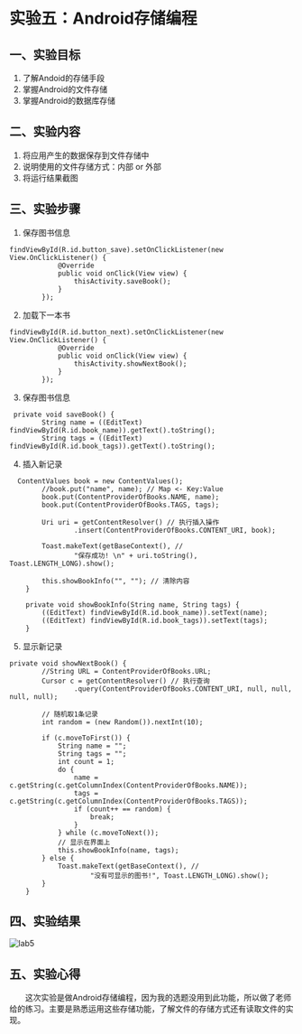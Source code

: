 # 实验五：Android存储编程

## 一、实验目标

1. 了解Andoid的存储手段
2. 掌握Android的文件存储
3. 掌握Android的数据库存储

## 二、实验内容

1. 将应用产生的数据保存到文件存储中
2. 说明使用的文件存储方式：内部 or 外部
3. 将运行结果截图

## 三、实验步骤

1. 保存图书信息
```
findViewById(R.id.button_save).setOnClickListener(new View.OnClickListener() {
            @Override
            public void onClick(View view) {
                thisActivity.saveBook();
            }
        });
```
2. 加载下一本书
```
findViewById(R.id.button_next).setOnClickListener(new View.OnClickListener() {
            @Override
            public void onClick(View view) {
                thisActivity.showNextBook();
            }
        });
```
3. 保存图书信息
```
 private void saveBook() {
        String name = ((EditText) findViewById(R.id.book_name)).getText().toString();
        String tags = ((EditText) findViewById(R.id.book_tags)).getText().toString();
```
4. 插入新记录
```
  ContentValues book = new ContentValues();
        //book.put("name", name); // Map <- Key:Value
        book.put(ContentProviderOfBooks.NAME, name);
        book.put(ContentProviderOfBooks.TAGS, tags);

        Uri uri = getContentResolver() // 执行插入操作
                .insert(ContentProviderOfBooks.CONTENT_URI, book);

        Toast.makeText(getBaseContext(), //
                "保存成功! \n" + uri.toString(), Toast.LENGTH_LONG).show();

        this.showBookInfo("", ""); // 清除内容
    }

    private void showBookInfo(String name, String tags) {
        ((EditText) findViewById(R.id.book_name)).setText(name);
        ((EditText) findViewById(R.id.book_tags)).setText(tags);
    }
```
5. 显示新记录
```
private void showNextBook() {
        //String URL = ContentProviderOfBooks.URL;
        Cursor c = getContentResolver() // 执行查询
                .query(ContentProviderOfBooks.CONTENT_URI, null, null, null, null);

        // 随机取1条记录
        int random = (new Random()).nextInt(10);

        if (c.moveToFirst()) {
            String name = "";
            String tags = "";
            int count = 1;
            do {
                name = c.getString(c.getColumnIndex(ContentProviderOfBooks.NAME));
                tags = c.getString(c.getColumnIndex(ContentProviderOfBooks.TAGS));
                if (count++ == random) {
                    break;
                }
            } while (c.moveToNext());
            // 显示在界面上
            this.showBookInfo(name, tags);
        } else {
            Toast.makeText(getBaseContext(), //
                    "没有可显示的图书!", Toast.LENGTH_LONG).show();
        }
    }
```

## 四、实验结果
![lab5](https://raw.githubusercontent.com/huanxuaner/android-labs-2020/master/students/net1814080903109/5.1.PNG)

## 五、实验心得

　　这次实验是做Android存储编程，因为我的选题没用到此功能，所以做了老师给的练习。主要是熟悉运用这些存储功能，了解文件的存储方式还有读取文件的实现。
